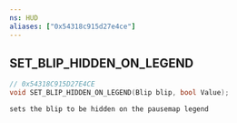 ```yaml
---
ns: HUD
aliases: ["0x54318c915d27e4ce"]
---
```

## SET_BLIP_HIDDEN_ON_LEGEND

```c
// 0x54318C915D27E4CE
void SET_BLIP_HIDDEN_ON_LEGEND(Blip blip, bool Value);
```

```
sets the blip to be hidden on the pausemap legend
```
